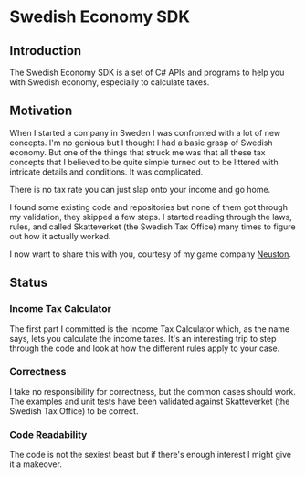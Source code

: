# Swedish Economy SDK

## Introduction

The Swedish Economy SDK is a set of C# APIs and programs to help you with Swedish economy, especially to calculate taxes.

## Motivation

When I started a company in Sweden I was confronted with a lot of new concepts. I'm no genious but I thought I had a basic grasp of Swedish economy.
But one of the things that struck me was that all these tax concepts that I believed to be quite simple turned out to be littered with intricate details and conditions. It was complicated.

There is no tax rate you can just slap onto your income and go home.

I found some existing code and repositories but none of them got through my validation, they skipped a few steps.
I started reading through the laws, rules, and called Skatteverket (the Swedish Tax Office) many times to figure out how it actually worked.

I now want to share this with you, courtesy of my game company [Neuston](http://www.neuston.io).

## Status

### Income Tax Calculator
The first part I committed is the Income Tax Calculator which, as the name says, lets you calculate the income taxes. It's an interesting trip to step through the code and look at how the different rules apply to your case.

### Correctness
I take no responsibility for correctness, but the common cases should work.
The examples and unit tests have been validated against Skatteverket (the Swedish Tax Office) to be correct.

### Code Readability
The code is not the sexiest beast but if there's enough interest I might give it a makeover.
